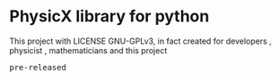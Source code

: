 # PhysicX library for python
This project with LICENSE GNU-GPLv3, in fact created for developers , physicist , mathematicians and this project
<pre>pre-released</pre>
